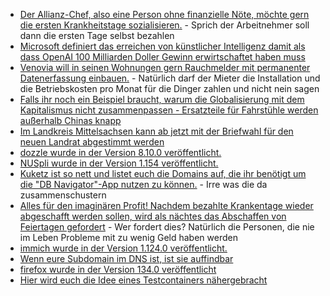 * [Der Allianz-Chef, also eine Person ohne finanzielle Nöte, möchte gern die ersten Krankheitstage sozialisieren.](https://blog.fefe.de/?ts=9985146a) - Sprich der Arbeitnehmer soll dann die ersten Tage selbst bezahlen
* [Microsoft definiert das erreichen von künstlicher Intelligenz damit als dass OpenAI 100 Milliarden Doller Gewinn erwirtschaftet haben muss](https://blog.fefe.de/?ts=9985131b)
* [Venovia will in seinen Wohnungen gern Rauchmelder mit permanenter Datenerfassung einbauen.](https://www.borncity.com/blog/2025/01/06/eskaliert-der-streit-um-den-einbau-intelligenter-vonovia-rauchmelder/) - Natürlich darf der Mieter die Installation und die Betriebskosten pro Monat für die Dinger zahlen und nicht nein sagen
* [Falls ihr noch ein Beispiel braucht, warum die Globalisierung mit dem Kapitalismus nicht zusammenpassen - Ersatzteile für Fahrstühle werden außerhalb Chinas knapp](https://blog.fefe.de/?ts=998285f8)
* [Im Landkreis Mittelsachsen kann ab jetzt mit der Briefwahl für den neuen Landrat abgestimmt werden](https://www.mdr.de/nachrichten/sachsen/chemnitz/freiberg/wahlen-landrat-kreis-mittelsachsen-briefwahl-100.html)
* [dozzle wurde in der Version 8.10.0 veröffentlicht.](https://github.com/amir20/dozzle/releases/tag/v8.10.0)
* [NUSpli wurde in der Version 1.154 veröffentlicht.](https://github.com/V10lator/NUSspli/releases/tag/v1.154)
* [Kuketz ist so nett und listet euch die Domains auf, die ihr benötigt um die "DB Navigator"-App nutzen zu können.](https://www.kuketz-blog.de/neue-kategorie-im-kuketz-forum-android-firewall-regeln-fuer-rethinkdns-und-netguard/) - Irre was die da zusammenschustern
* [Alles für den imaginären Profit! Nachdem bezahlte Krankentage wieder abgeschafft werden sollen, wird als nächtes das Abschaffen von Feiertagen gefordert](https://blog.fefe.de/?ts=9983fe7f) - Wer fordert dies? Natürlich die Personen, die nie im Leben Probleme mit zu wenig Geld haben werden
* [immich wurde in der Version 1.124.0 veröffentlicht.](https://github.com/immich-app/immich/releases/tag/v1.124.0)
* [Wenn eure Subdomain im DNS ist, ist sie auffindbar](https://www.freecodecamp.org/news/how-to-discover-hidden-subdomains-as-an-ethical-hacker/)
* [firefox wurde in der Version 134.0 veröffentlicht](https://www.mozilla.org/en-US/firefox/134.0/releasenotes/)
* [Hier wird euch die Idee eines Testcontainers nähergebracht](https://www.freecodecamp.org/news/how-to-run-integration-tests-with-github-service-containers/)
